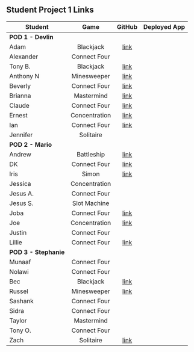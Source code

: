 ## Student Project 1 Links

| Student | Game | GitHub | Deployed App |
|---|:---:|:---:|:---:|
| **POD 1 - Devlin** |  |  |  |
| Adam | Blackjack | [link](https://github.com/adamascencio/Blackjack) |  |
| Alexander | Connect Four |  |  |
| Tony B. | Blackjack | [link](https://github.com/anthonybrockett/blackjack-project-1) |  |
| Anthony N | Minesweeper | [link](https://github.com/abpandanguyen/Minesweeper-Project1) |  |
| Beverly | Connect Four | [link](https://github.com/bevcook126/connect4project) |  |
| Brianna | Mastermind | [link](https://github.com/heyjudesmom/Mastermind) |  |
| Claude | Connect Four | [link](https://github.com/claudecabalquinto/connect-4) |  |
| Ernest | Concentration | [link](https://github.com/loex345/Concentration) |  |
| Ian | Connect Four | [link](https://github.com/ianchan3/Connect-Four) |  |
| Jennifer | Solitaire |  |  |
| **POD 2 - Mario** |  |  |  |
| Andrew | Battleship | [link](https://github.com/Andrewbui389/BattleShip) |  |
| DK | Connect Four | [link](https://github.com/Dandd6541/Connect-4) |  |
| Iris | Simon | [link](https://github.com/iris-personal/Simon) |  |
| Jessica | Concentration |  |  |
| Jesus A. | Connect Four |  |  |
| Jesus S. | Slot Machine |  |  |
| Joba | Connect Four | [link](https://github.com/jobaa11/connect-4-project-1) |  |
| Joe | Concentration | [link](https://github.com/JoeyGrimes/Memory) |  |
| Justin | Connect Four |  |  |
| Lillie | Connect Four | [link](https://github.com/lilliesheely/Connect4) |  |
| **POD 3 - Stephanie** |  |  |  |
| Munaaf | Connect Four |  |  |
| Nolawi | Connect Four |  |  |
| Bec | Blackjack | [link](https://github.com/becp12/Blackjack) |  |
| Russel | Minesweeper | [link](https://github.com/russellasagna/Minesweeper) |  |
| Sashank | Connect Four |  |  |
| Sidra | Connect Four |  |  |
| Taylor | Mastermind |  |  |
| Tony O. | Connect Four |  |  |
| Zach | Solitaire | [link](https://github.com/zseever/solitaire) |  |
